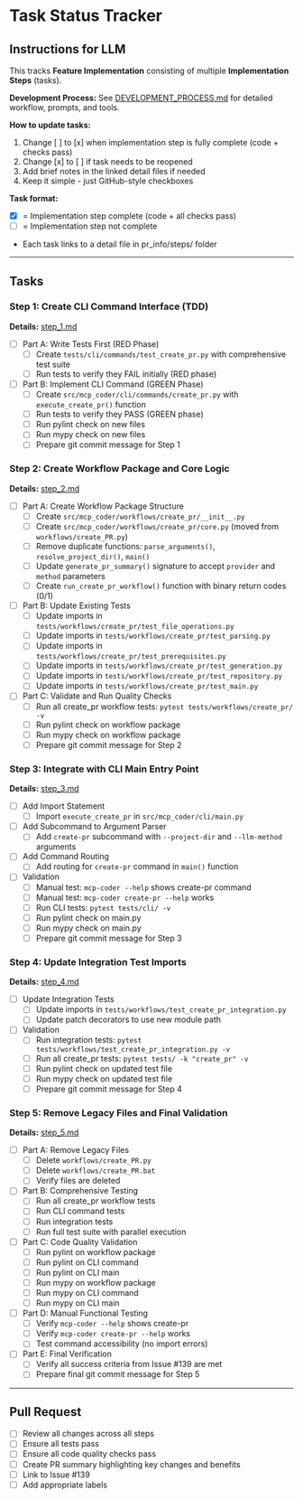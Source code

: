 # Task Status Tracker

## Instructions for LLM

This tracks **Feature Implementation** consisting of multiple **Implementation Steps** (tasks).

**Development Process:** See [DEVELOPMENT_PROCESS.md](./DEVELOPMENT_PROCESS.md) for detailed workflow, prompts, and tools.

**How to update tasks:**
1. Change [ ] to [x] when implementation step is fully complete (code + checks pass)
2. Change [x] to [ ] if task needs to be reopened
3. Add brief notes in the linked detail files if needed
4. Keep it simple - just GitHub-style checkboxes

**Task format:**
- [x] = Implementation step complete (code + all checks pass)
- [ ] = Implementation step not complete
- Each task links to a detail file in pr_info/steps/ folder

---

## Tasks

### Step 1: Create CLI Command Interface (TDD)
**Details:** [step_1.md](./steps/step_1.md)

- [ ] Part A: Write Tests First (RED Phase)
  - [ ] Create `tests/cli/commands/test_create_pr.py` with comprehensive test suite
  - [ ] Run tests to verify they FAIL initially (RED phase)

- [ ] Part B: Implement CLI Command (GREEN Phase)
  - [ ] Create `src/mcp_coder/cli/commands/create_pr.py` with `execute_create_pr()` function
  - [ ] Run tests to verify they PASS (GREEN phase)
  - [ ] Run pylint check on new files
  - [ ] Run mypy check on new files
  - [ ] Prepare git commit message for Step 1

### Step 2: Create Workflow Package and Core Logic
**Details:** [step_2.md](./steps/step_2.md)

- [ ] Part A: Create Workflow Package Structure
  - [ ] Create `src/mcp_coder/workflows/create_pr/__init__.py`
  - [ ] Create `src/mcp_coder/workflows/create_pr/core.py` (moved from `workflows/create_PR.py`)
  - [ ] Remove duplicate functions: `parse_arguments()`, `resolve_project_dir()`, `main()`
  - [ ] Update `generate_pr_summary()` signature to accept `provider` and `method` parameters
  - [ ] Create `run_create_pr_workflow()` function with binary return codes (0/1)

- [ ] Part B: Update Existing Tests
  - [ ] Update imports in `tests/workflows/create_pr/test_file_operations.py`
  - [ ] Update imports in `tests/workflows/create_pr/test_parsing.py`
  - [ ] Update imports in `tests/workflows/create_pr/test_prerequisites.py`
  - [ ] Update imports in `tests/workflows/create_pr/test_generation.py`
  - [ ] Update imports in `tests/workflows/create_pr/test_repository.py`
  - [ ] Update imports in `tests/workflows/create_pr/test_main.py`

- [ ] Part C: Validate and Run Quality Checks
  - [ ] Run all create_pr workflow tests: `pytest tests/workflows/create_pr/ -v`
  - [ ] Run pylint check on workflow package
  - [ ] Run mypy check on workflow package
  - [ ] Prepare git commit message for Step 2

### Step 3: Integrate with CLI Main Entry Point
**Details:** [step_3.md](./steps/step_3.md)

- [ ] Add Import Statement
  - [ ] Import `execute_create_pr` in `src/mcp_coder/cli/main.py`

- [ ] Add Subcommand to Argument Parser
  - [ ] Add `create-pr` subcommand with `--project-dir` and `--llm-method` arguments

- [ ] Add Command Routing
  - [ ] Add routing for `create-pr` command in `main()` function

- [ ] Validation
  - [ ] Manual test: `mcp-coder --help` shows create-pr command
  - [ ] Manual test: `mcp-coder create-pr --help` works
  - [ ] Run CLI tests: `pytest tests/cli/ -v`
  - [ ] Run pylint check on main.py
  - [ ] Run mypy check on main.py
  - [ ] Prepare git commit message for Step 3

### Step 4: Update Integration Test Imports
**Details:** [step_4.md](./steps/step_4.md)

- [ ] Update Integration Tests
  - [ ] Update imports in `tests/workflows/test_create_pr_integration.py`
  - [ ] Update patch decorators to use new module path

- [ ] Validation
  - [ ] Run integration tests: `pytest tests/workflows/test_create_pr_integration.py -v`
  - [ ] Run all create_pr tests: `pytest tests/ -k "create_pr" -v`
  - [ ] Run pylint check on updated test file
  - [ ] Run mypy check on updated test file
  - [ ] Prepare git commit message for Step 4

### Step 5: Remove Legacy Files and Final Validation
**Details:** [step_5.md](./steps/step_5.md)

- [ ] Part A: Remove Legacy Files
  - [ ] Delete `workflows/create_PR.py`
  - [ ] Delete `workflows/create_PR.bat`
  - [ ] Verify files are deleted

- [ ] Part B: Comprehensive Testing
  - [ ] Run all create_pr workflow tests
  - [ ] Run CLI command tests
  - [ ] Run integration tests
  - [ ] Run full test suite with parallel execution

- [ ] Part C: Code Quality Validation
  - [ ] Run pylint on workflow package
  - [ ] Run pylint on CLI command
  - [ ] Run pylint on CLI main
  - [ ] Run mypy on workflow package
  - [ ] Run mypy on CLI command
  - [ ] Run mypy on CLI main

- [ ] Part D: Manual Functional Testing
  - [ ] Verify `mcp-coder --help` shows create-pr
  - [ ] Verify `mcp-coder create-pr --help` works
  - [ ] Test command accessibility (no import errors)

- [ ] Part E: Final Verification
  - [ ] Verify all success criteria from Issue #139 are met
  - [ ] Prepare final git commit message for Step 5

---

## Pull Request

- [ ] Review all changes across all steps
- [ ] Ensure all tests pass
- [ ] Ensure all code quality checks pass
- [ ] Create PR summary highlighting key changes and benefits
- [ ] Link to Issue #139
- [ ] Add appropriate labels